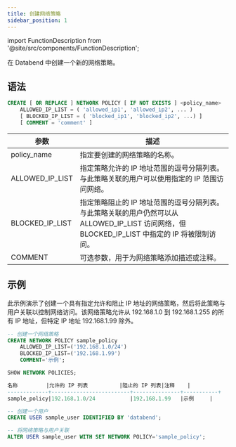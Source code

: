 ```yaml
---
title: 创建网络策略
sidebar_position: 1
---
```


import FunctionDescription from '@site/src/components/FunctionDescription';

<FunctionDescription description="引入或更新版本：v1.2.341"/>

在 Databend 中创建一个新的网络策略。

## 语法

```sql
CREATE [ OR REPLACE ] NETWORK POLICY [ IF NOT EXISTS ] <policy_name>
    ALLOWED_IP_LIST = ( 'allowed_ip1', 'allowed_ip2', ... )
    [ BLOCKED_IP_LIST = ( 'blocked_ip1', 'blocked_ip2', ...) ]
    [ COMMENT = 'comment' ]
```

| 参数             | 描述                                                                                                                                                                                       |
|-----------------|--------------------------------------------------------------------------------------------------------------------------------------------------------------------------------------------------|
| policy_name     | 指定要创建的网络策略的名称。                                                                                                                                           |
| ALLOWED_IP_LIST | 指定策略允许的 IP 地址范围的逗号分隔列表。与此策略关联的用户可以使用指定的 IP 范围访问网络。                     |
| BLOCKED_IP_LIST | 指定策略阻止的 IP 地址范围的逗号分隔列表。与此策略关联的用户仍然可以从 ALLOWED_IP_LIST 访问网络，但 BLOCKED_IP_LIST 中指定的 IP 将被限制访问。  |
| COMMENT         | 可选参数，用于为网络策略添加描述或注释。                                                                                                                |

## 示例

此示例演示了创建一个具有指定允许和阻止 IP 地址的网络策略，然后将此策略与用户关联以控制网络访问。该网络策略允许从 192.168.1.0 到 192.168.1.255 的所有 IP 地址，但特定 IP 地址 192.168.1.99 除外。

```sql
-- 创建一个网络策略
CREATE NETWORK POLICY sample_policy
    ALLOWED_IP_LIST=('192.168.1.0/24')
    BLOCKED_IP_LIST=('192.168.1.99')
    COMMENT='示例';

SHOW NETWORK POLICIES;

名称         |允许的 IP 列表          |阻止的 IP 列表|注释    |
-------------+-------------------------+---------------+-----------+
sample_policy|192.168.1.0/24           |192.168.1.99   |示例     |

-- 创建一个用户
CREATE USER sample_user IDENTIFIED BY 'databend';

-- 将网络策略与用户关联
ALTER USER sample_user WITH SET NETWORK POLICY='sample_policy';
```